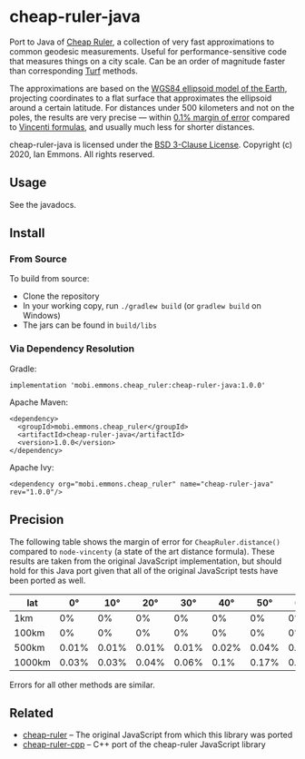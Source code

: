 # cheap-ruler-java

Port to Java of [Cheap Ruler](https://github.com/mapbox/cheap-ruler), a collection
of very fast approximations to common geodesic measurements.  Useful for
performance-sensitive code that measures things on a city scale.  Can be an order
of magnitude faster than corresponding [Turf](http://turfjs.org/) methods.

The approximations are based on the [WGS84 ellipsoid model of the
Earth](https://en.wikipedia.org/wiki/Earth_radius#Meridional), projecting coordinates
to a flat surface that approximates the ellipsoid around a certain latitude.  For
distances under 500 kilometers and not on the poles, the results are very precise —
within [0.1% margin of error](#precision) compared to [Vincenti
formulas](https://en.wikipedia.org/wiki/Vincenty%27s_formulae), and usually much less
for shorter distances.

cheap-ruler-java is licensed under the [BSD 3-Clause
License](https://opensource.org/licenses/BSD-3-Clause).
Copyright (c) 2020, Ian Emmons. All rights reserved.

## Usage

See the javadocs.

## Install

### From Source

To build from source:

* Clone the repository
* In your working copy, run `./gradlew build` (or `gradlew build` on Windows)
* The jars can be found in `build/libs`

### Via Dependency Resolution

Gradle:

```
implementation 'mobi.emmons.cheap_ruler:cheap-ruler-java:1.0.0'
```

Apache Maven:

```
<dependency>
  <groupId>mobi.emmons.cheap_ruler</groupId>
  <artifactId>cheap-ruler-java</artifactId>
  <version>1.0.0</version>
</dependency>
```

Apache Ivy:

```
<dependency org="mobi.emmons.cheap_ruler" name="cheap-ruler-java" rev="1.0.0"/>
```

## Precision

The following table shows the margin of error for `CheapRuler.distance()` compared
to `node-vincenty` (a state of the art distance formula). These results are taken
from the original JavaScript implementation, but should hold for this Java port
given that all of the original JavaScript tests have been ported as well.

|  lat   | 0&deg; | 10&deg; | 20&deg; | 30&deg; | 40&deg; | 50&deg; | 60&deg; | 70&deg; | 80&deg; |
| ------ | ------ | ------- | ------- | ------- | ------- | ------- | ------- | ------- | ------- |
|    1km |     0% |      0% |      0% |      0% |      0% |      0% |      0% |      0% |      0% |
|  100km |     0% |      0% |      0% |      0% |      0% |      0% |      0% |   0.01% |   0.03% |
|  500km |  0.01% |   0.01% |   0.01% |   0.01% |   0.02% |   0.04% |   0.08% |   0.2%  |   0.83% |
| 1000km |  0.03% |   0.03% |   0.04% |   0.06% |   0.1%  |   0.17% |   0.33% |   0.8%  |   3.38% |

Errors for all other methods are similar.

## Related

- [cheap-ruler](https://github.com/mapbox/cheap-ruler) – The original JavaScript from which this library was ported
- [cheap-ruler-cpp](https://github.com/mapbox/cheap-ruler-cpp) – C++ port of the cheap-ruler JavaScript library
